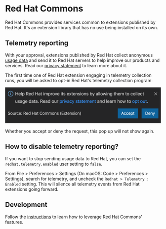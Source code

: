 # Red Hat Commons
Red Hat Commons provides services common to extensions published by Red Hat. It's an extension library that has no use being installed on its own.

## Telemetry reporting
With your approval, extensions published by Red Hat collect anonymous [usage data](https://github.com/redhat-developer/vscode-commons/blob/master/USAGE_DATA.md) and send it to Red Hat servers to help improve our products and services. Read our [privacy statement](https://developers.redhat.com/article/tool-data-collection) to learn more about it.

The first time one of Red Hat extension engaging in telemetry collection runs, you will be asked to opt-in Red Hat's telemetry collection program:

![Opt-in request](images/optin-request.png)

Whether you accept or deny the request, this pop up will not show again.

## How to disable telemetry reporting?
If you want to stop sending usage data to Red Hat, you can set the `redhat.telemetry.enabled` user setting to `false`.

From File > Preferences > Settings (On macOS: Code > Preferences > Settings), search for telemetry, and uncheck the `Redhat > Telemetry : Enabled` setting. This will silence all telemetry events from Red Hat extensions going forward.

## Development
Follow the [instructions](https://github.com/redhat-developer/vscode-commons/blob/master/INSTRUCTIONS.md) to learn how to leverage Red Hat Commons' features.

